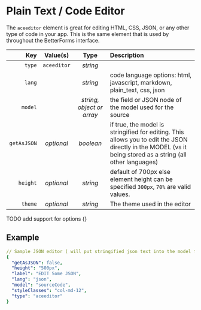 # Plain Text / Code Editor

The `aceeditor` element is great for editing HTML, CSS, JSON, or any other type of code in your app. This is the same element that is used by throughout the BetterForms interface.

| Key | Value\(s\) | Type | Description |
| ---: | :---: | :---: | :--- |
| `type` | `aceeditor` | _string_ |  |
| `lang` |  | _string_ | code language options: html, javascript, markdown, plain\_text, css, json |
| `model` |  | _string, object or array_ | the field or JSON node of the model used for the source |
| `getAsJSON` | _optional_ | _boolean_ | if true, the model is stringified for editing. This allows you to edit the JSON directly in the MODEL \(vs it being stored as a string \(all other languages\) |
| `height` | _optional_ | _string_ | default of 700px else element height can be specified `300px`, `70%` are valid values. |
| `theme` | _optional_ | _string_ | The theme used in the editor |

TODO add support for options {}

## Example

```yaml
// Sample JSON editor ( will put stringified json text into the model field )
{
  "getAsJSON": false,
  "height": "500px",
  "label": "EDIT Some JSON",
  "lang": "json",
  "model": "sourceCode",
  "styleClasses": "col-md-12",
  "type": "aceeditor"
}
```

